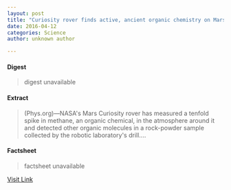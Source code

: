 ```yaml
---
layout: post
title: "Curiosity rover finds active, ancient organic chemistry on Mars"
date: 2016-04-12
categories: Science
author: unknown author

---
```



#### Digest
>digest unavailable

#### Extract
>(Phys.org)—NASA's Mars Curiosity rover has measured a tenfold spike in methane, an organic chemical, in the atmosphere around it and detected other organic molecules in a rock-powder sample collected by the robotic laboratory's drill....

#### Factsheet
>factsheet unavailable

[Visit Link](http://phys.org/news337964159.html)


